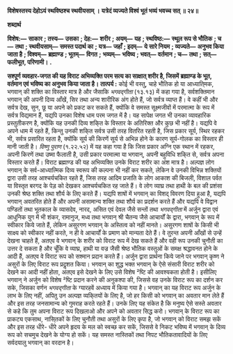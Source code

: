  **विशेषस्तस्य देहोऽयं स्थविष्ठश्च स्थवीयसाम् ।** **यत्रेदं व्यज्यते विश्वं भूतं भव्यं भवच्च सत् ॥ २४॥** 

**शब्दार्थ** 

**विशेष:—** **साकार** **; तस्य—** **उसका** **; देह:—** **शरीर** **; अयम्—** **यह** **; स्थविष्ठ:—** **स्थूल रूप से भौतिक** **; च—** **तथा** **; स्थवीयसाम्—** **समस्त पदार्थ का** **; यत्र—** **जहाँ** **; इदम्—** **ये सारे नियम** **; व्यज्यते—** **अनुभव किया जाता है** **; विश्वम्—** **ब्रह्माण्ड** **; भूतम्—** **विगत** **;** **भव्यम्—** **भविष्य** **; भवत्—** **वर्तमान** **; च—** **तथा** **; सत्—** **फलीभूत, परिणामी।** **.** 

**सश्पूर्ण व्यवहार-जगत की यह विराट अभिव्यक्ति परम सत्य का साक्षात् शरीर है, जिसमें** **ब्रह्माण्ड के भूत, वर्तमान एवं भविष्य का अनुभव किया जाता है।** **तात्पर्य :** कोई भी वस्तु, चाहे भौतिक हो या आध्याति्मक, भगवान् की शक्ति का विस्तार मात्र है और जैसाकि *भगवद्गीता* (१३.१३) में कहा गया है, सर्वशक्तिमान भगवान् की अपनी दिव्य आँखें, सिर तथा अन्य शारीरिक अंग होते हैं, जो सर्वत्र व्याप्त हैं। वे कहीं भी और सर्वत्र देख, सुन, छू या अपने को प्रकट कर सकते हैं, क्योंकि वे समस्त सूक्ष्मजीवों में परमात्मा के रूप में सर्वत्र विद्यमान हैं, यद्यपि उनका विशेष धाम परम जगत में है। यह सापेक्ष जगत भी उनका व्यावहारिक प्रस्तुतीकरण है, क्योंकि यह उनकी दिव्य शकि्त के विस्तार के अतिरिक्त और कुछ भी नहीं है। यद्यपि वे अपने धाम में रहते हैं, किन्तु उनकी शकि्त सर्वत्र उसी तरह वितरित रहती है, जिस प्रकार सूर्य, स्थिर रहकर भी, सर्वत्र प्रसारित रहता है, क्योंकि सूर्य की किरणें सूर्य से अभिन्न होने के कारण सूर्य-गोलक का विस्तार ही मानी जाती है। *विष्णु पुराण* (१.२२.५२) में यह कहा गया है कि जिस प्रकार अग्नि एक स्थान में रहकर, अपनी किरणें तथा उष्मा फैलाती है, उसी प्रकार परमात्मा या भगवान्, अपनी बहुविधि शकि्त से, सर्वत्र अपना विस्तार करते हैं। विराट ब्रह्माण्ड की यह अभिव्यक्ति उनके विराट शरीर का अंश मात्र है। अल्पज्ञ लोग भगवान् के सर्व-आध्यात्मिक दिव्य स्वरूप की कल्पना भी नहीं कर सकते, लेकिन वे उनकी विभिन्न शक्तियों द्वारा उसी तरह आश्चर्यचकित रहते हैं, जिस तरह आदिम प्रजाति के लोग आकाश की बिजली, विशाल पर्वत या विस्तृत बरगद के पेड़ को देखकर आश्चर्यचकित रह जाते हैं। वे लोग व्याघ्र तथा हाथी के बल की प्रशंसा उनकी श्रेष्ठ शक्ति तथा शौर्य के लिए करते हैं। यद्यपि शाषों में भगवान् का विशद् विवरण दिया हुआ है, यद्यपि भगवान् अवतरित होते हैं और अपनी असामान्य शक्ति तथा शौर्य का प्रदर्शन करते हैं और यद्यपि वे विद्वान पण्डितों तथा भूतकाल के व्यासदेव, नारद, असित एवं देवल जैसे सन्तों तथा *भगवद्गीता* में अर्जुन द्वारा एवं आधुनिक युग में भी शंकर, रामानुज, मध्व तथा भगवान् श्री चैतन्य जैसे आचार्यों के द्वारा, भगवान् के रूप में स्वीकार किये जाते हैं, लेकिन असुरगण भगवान् के अस्तित्व को नहीं मानते। असुरगण शाषों के किसी भी साक्ष्य को स्वीकार नहीं करते, न ही वे आचार्यों के प्रमाण को मान्यता देते हैं। वे तुरन्त अपनी आँखों से उन्हें देखना चाहते हैं, अतएव वे भगवान् के शरीर को विराट रूप में देख सकते हैं और वही रूप उनकी चुनौती का उत्तर दे सकता है और चूँकि वे व्याघ्र, हाथी या वज्र जैसी श्रेष्ठ भौतिक वस्तुओं के समक्ष श्रद्धावनत होने के आदी हैं, अतएव वे विराट रूप को सश्मान प्रदान करते हैं। अर्जुन द्वारा प्रार्थना किये जाने पर भगवान् कृष्ण ने असुरों के लिए विराट रूप प्रदॢशत किया। भगवान् का शुद्ध भक्त भगवान् के ऐसे संसारी विराट शरीर को देखने का आदी नहीं होता, अतएव इसे देखने के लिए उसे विशेष ²ष्टि की आवश्यकता होती है। इसीलिए भगवान् ने अर्जुन को विशेष ²ष्टि प्रदान करने की अनुकश्पा की, जिससे वह उनके विराट रूप का दर्शन कर सके, जिसका वर्णन *भगवद्गीता* के ग्यारहवें अध्याय में किया गया है। भगवान् का यह विराट रूप अर्जुन के लाभ के लिए नहीं, अपितु उन अल्पज्ञ व्यकि्तयों के लिए है, जो हर किसी को भगवान् का अवतार मान लेते हैं और इस तरह जनसामान्य को गुमराह करते रहते हैं। उनके लिए यह संकेत है कि मनुष्य ऐसे सस्ते अवतार से कहे कि तुम अपना विराट रूप दिखलाओ और अपने को अवतार सिद्ध करो। भगवान् के विराट रूप का प्राकट्य एकसाथ, नासि्तकों के लिए चुनौती तथा असुरों के लिए कृपा है, जो भगवान् को विराट समझ सकें और इस तरह धीरे- धीरे अपने हृदय के मल को स्वच्छ कर सकें, जिससे वे निकट भविष्य में भगवान् के दिव्य रूप को सचमुच देखने के योग्य हो सकें। यह समस्त नास्तिकों तथा निपट भौतिकतावादियों के लिए सर्वदयालु भगवान् का वरदान है। 